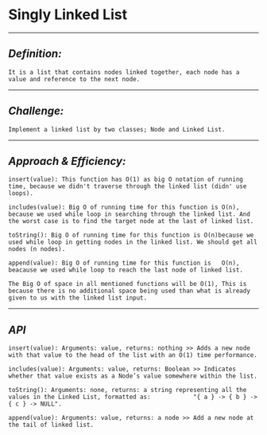 # Singly Linked List

***

## *Definition:*

    It is a list that contains nodes linked together, each node has a value and reference to the next node.

***

## *Challenge:*

    Implement a linked list by two classes; Node and Linked List.

***

## *Approach & Efficiency:*

    insert(value): This function has O(1) as big O notation of running time, because we didn't traverse through the linked list (didn' use loops).

    includes(value): Big O of running time for this function is O(n), because we used while loop in searching through the linked list. And the worst case is to find the target node at the last of linked list.

    toString(): Big O of running time for this function is O(n)because we used while loop in getting nodes in the linked list. We should get all nodes (n nodes).

    append(value): Big O of running time for this function is   O(n), beacause we used while loop to reach the last node of linked list.

    The Big O of space in all mentioned functions will be O(1), This is because there is no additional space being used than what is already given to us with the linked list input.

***

## *API*

    insert(value): Arguments: value, returns: nothing >> Adds a new node with that value to the head of the list with an O(1) time performance.

    includes(value): Arguments: value, returns: Boolean >> Indicates whether that value exists as a Node’s value somewhere within the list.

    toString(): Arguments: none, returns: a string representing all the values in the Linked List, formatted as:            "{ a } -> { b } -> { c } -> NULL".

    append(value): Arguments: value, returns: a node >> Add a new node at the tail of linked list.
